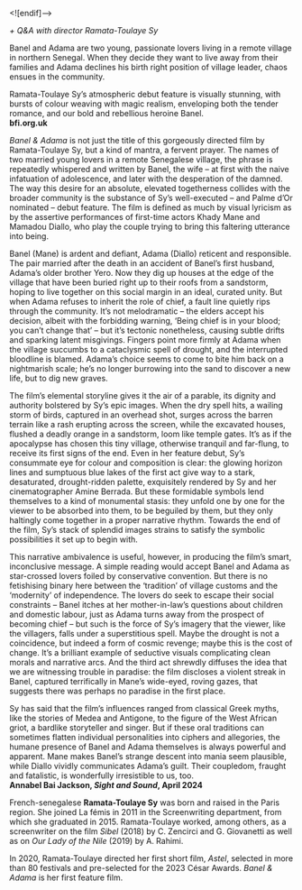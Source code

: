 

<![endif]-->

_+ Q&A with director Ramata-Toulaye Sy_

Banel and Adama are two young, passionate lovers living in a remote village in northern Senegal. When they decide they want to live away from their families and Adama declines his birth right position of village leader, chaos ensues in the community.

Ramata-Toulaye Sy’s atmospheric debut feature is visually stunning, with bursts of colour weaving with magic realism, enveloping both the tender romance, and our bold and rebellious heroine Banel.  
**bfi.org.uk**  

_Banel & Adama_ is not just the title of this gorgeously directed film by Ramata-Toulaye Sy, but a kind of mantra, a fervent prayer. The names of two married young lovers in a remote Senegalese village, the phrase is repeatedly whispered and written by Banel, the wife – at first with the naive infatuation of adolescence, and later with the desperation of the damned. The way this desire for an absolute, elevated togetherness collides with the broader community is the substance of Sy’s well-executed – and Palme d’Or nominated – debut feature. The film is defined as much by visual lyricism as by the assertive performances of first-time actors Khady Mane and Mamadou Diallo, who play the couple trying to bring this faltering utterance into being.

Banel (Mane) is ardent and defiant, Adama (Diallo) reticent and responsible. The pair married after the death in an accident of Banel’s first husband, Adama’s older brother Yero. Now they dig up houses at the edge of the village that have been buried right up to their roofs from a sandstorm, hoping to live together on this social margin in an ideal, curated unity. But when Adama refuses to inherit the role of chief, a fault line quietly rips through the community. It’s not melodramatic – the elders accept his decision, albeit with the forbidding warning, ‘Being chief is in your blood; you can’t change that’ – but it’s tectonic nonetheless, causing subtle drifts and sparking latent misgivings. Fingers point more firmly at Adama when the village succumbs to a cataclysmic spell of drought, and the interrupted bloodline is blamed. Adama’s choice seems to come to bite him back on a nightmarish scale; he’s no longer burrowing into the sand to discover a new life, but to dig new graves.

The film’s elemental storyline gives it the air of a parable, its dignity and authority bolstered by Sy’s epic images. When the dry spell hits, a wailing storm of birds, captured in an overhead shot, surges across the barren terrain like a rash erupting across the screen, while the excavated houses, flushed a deadly orange in a sandstorm, loom like temple gates. It’s as if the apocalypse has chosen this tiny village, otherwise tranquil and far-flung, to receive its first signs of the end. Even in her feature debut, Sy’s consummate eye for colour and composition is clear: the glowing horizon lines and sumptuous blue lakes of the first act give way to a stark, desaturated, drought-ridden palette, exquisitely rendered by Sy and her cinematographer Amine Berrada. But these formidable symbols lend themselves to a kind of monumental stasis: they unfold one by one for the viewer to be absorbed into them, to be beguiled by them, but they only haltingly come together in a proper narrative rhythm. Towards the end of the film, Sy’s stack of splendid images strains to satisfy the symbolic possibilities it set up to begin with.

This narrative ambivalence is useful, however, in producing the film’s smart, inconclusive message. A simple reading would accept Banel and Adama as star-crossed lovers foiled by conservative convention. But there is no fetishising binary here between the ‘tradition’ of village customs and the ‘modernity’ of independence. The lovers do seek to escape their social constraints – Banel itches at her mother-in-law’s questions about children and domestic labour, just as Adama turns away from the prospect of becoming chief – but such is the force of Sy’s imagery that the viewer, like the villagers, falls under a superstitious spell. Maybe the drought is not a coincidence, but indeed a form of cosmic revenge; maybe this is the cost of change. It’s a brilliant example of seductive visuals complicating clean morals and narrative arcs. And the third act shrewdly diffuses the idea that we are witnessing trouble in paradise: the film discloses a violent streak in Banel, captured terrifically in Mane’s wide-eyed, roving gazes, that suggests there was perhaps no paradise in the first place.

Sy has said that the film’s influences ranged from classical Greek myths, like the stories of Medea and Antigone, to the figure of the West African griot, a bardlike storyteller and singer. But if these oral traditions can sometimes flatten individual personalities into ciphers and allegories, the humane presence of Banel and Adama themselves is always powerful and apparent. Mane makes Banel’s strange descent into mania seem plausible, while Diallo vividly communicates Adama’s guilt. Their coupledom, fraught and fatalistic, is wonderfully irresistible to us, too.  
**Annabel Bai Jackson, _Sight and Sound_, April 2024**  

French-senegalese **Ramata-Toulaye Sy** was born and raised in the Paris region. She joined La fémis in 2011 in the Screenwriting department, from which she graduated in 2015. Ramata-Toulaye worked, among others, as a screenwriter on the film _Sibel_ (2018) by C. Zencirci and G. Giovanetti as well as on _Our Lady of the Nile_ (2019) by A. Rahimi.

In 2020, Ramata-Toulaye directed her first short film, _Astel_, selected in more than 80 festivals and pre-selected for the 2023 César Awards. _Banel & Adama_ is her first feature film.
<!--stackedit_data:
eyJoaXN0b3J5IjpbLTUwMzA4NzUwMl19
-->